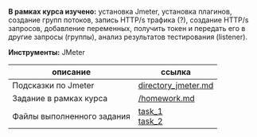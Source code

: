 **В рамках курса изучено:** установка Jmeter, установка плагинов, создание групп потоков, запись HTTP/s трафика (?), создание HTTP/s запросов, добавление переменных, получить токен и передать его в другие запросы (группы), анализ результатов тестирования (listener).

**Инструменты:** JMeter

| описание                   | ссылка                                                       |
| -------------------------- | ------------------------------------------------------------ |
| Подсказки по Jmeter        | [directory_jmeter.md](https://github.com/AG-Sokolova/testingCourse/blob/jmeter/directory_jmeter.md) |
| Задание в рамках курса     | [/homework.md](https://github.com/AG-Sokolova/testingCourse/blob/jmeter/homework.md) |
| Файлы выполненного задания | [task_1]()<br>[task_2]()                                     |

